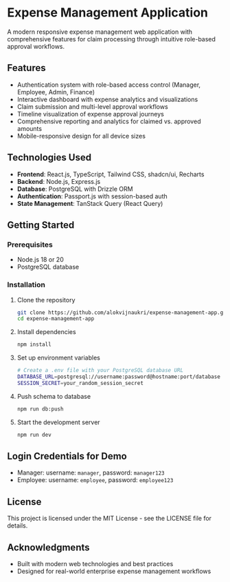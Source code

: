 # Expense Management Application

A modern responsive expense management web application with comprehensive features for claim processing through intuitive role-based approval workflows.

## Features
- Authentication system with role-based access control (Manager, Employee, Admin, Finance)
- Interactive dashboard with expense analytics and visualizations
- Claim submission and multi-level approval workflows
- Timeline visualization of expense approval journeys
- Comprehensive reporting and analytics for claimed vs. approved amounts
- Mobile-responsive design for all device sizes

## Technologies Used
- **Frontend**: React.js, TypeScript, Tailwind CSS, shadcn/ui, Recharts
- **Backend**: Node.js, Express.js
- **Database**: PostgreSQL with Drizzle ORM
- **Authentication**: Passport.js with session-based auth
- **State Management**: TanStack Query (React Query)

## Getting Started

### Prerequisites
- Node.js 18 or 20
- PostgreSQL database

### Installation

1. Clone the repository
   ```bash
   git clone https://github.com/alokvijnaukri/expense-management-app.git
   cd expense-management-app
   ```

2. Install dependencies
   ```bash
   npm install
   ```

3. Set up environment variables
   ```bash
   # Create a .env file with your PostgreSQL database URL
   DATABASE_URL=postgresql://username:password@hostname:port/database
   SESSION_SECRET=your_random_session_secret
   ```

4. Push schema to database
   ```bash
   npm run db:push
   ```

5. Start the development server
   ```bash
   npm run dev
   ```

## Login Credentials for Demo
- Manager: username: `manager`, password: `manager123`
- Employee: username: `employee`, password: `employee123`

## License
This project is licensed under the MIT License - see the LICENSE file for details.

## Acknowledgments
- Built with modern web technologies and best practices
- Designed for real-world enterprise expense management workflows